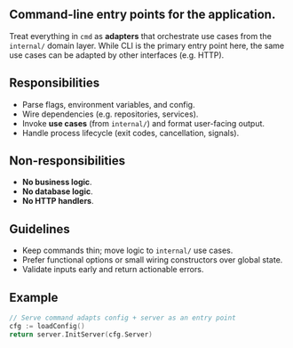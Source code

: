 ## Command-line entry points for the application.

Treat everything in `cmd` as **adapters** that orchestrate use cases from the `internal/` domain layer.
While CLI is the primary entry point here, the same use cases can be adapted by other interfaces (e.g. HTTP).

## Responsibilities
- Parse flags, environment variables, and config.
- Wire dependencies (e.g. repositories, services).
- Invoke **use cases** (from `internal/`) and format user-facing output.
- Handle process lifecycle (exit codes, cancellation, signals).

## Non-responsibilities
- **No business logic**.
- **No database logic**.
- **No HTTP handlers**.

## Guidelines
- Keep commands thin; move logic to `internal/` use cases.
- Prefer functional options or small wiring constructors over global state.
- Validate inputs early and return actionable errors.

## Example
```go
// Serve command adapts config + server as an entry point
cfg := loadConfig()
return server.InitServer(cfg.Server)